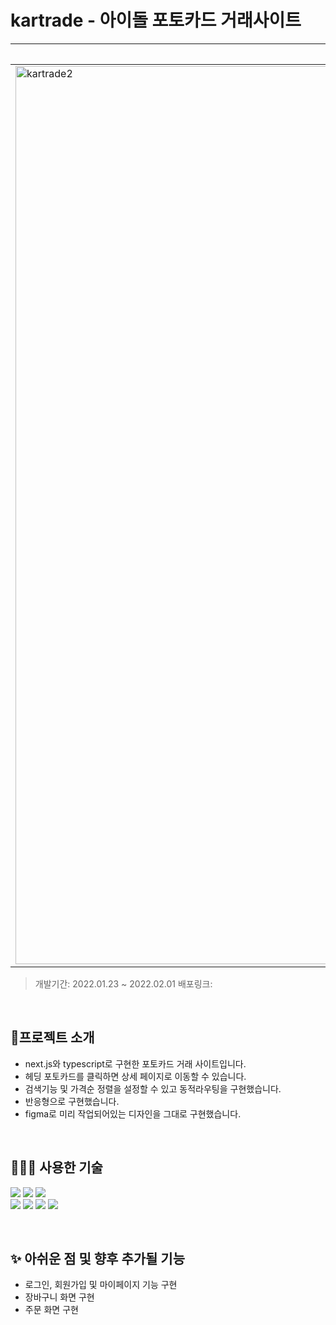 # kartrade - 아이돌 포토카드 거래사이트

|웹 화면|모바일용 화면|
|--|--|
|<img width="1437" alt="kartrade2" src="https://user-images.githubusercontent.com/86146661/215962003-52ad6c23-66e3-4b46-9bb4-2fa98244af1d.png">|<img width="1029" alt="kartrade3" src="https://user-images.githubusercontent.com/86146661/215962013-262a9222-776b-4731-9678-f22a74fc89fe.png">|

> 개발기간: 2022.01.23 ~ 2022.02.01
> 배포링크: 

<br/>

## 🥑프로젝트 소개

- next.js와 typescript로 구현한 포토카드 거래 사이트입니다. 
- 헤딩 포토카드를 클릭하면 상세 페이지로 이동할 수 있습니다.
- 검색기능 및 가격순 정렬을 설정할 수 있고 동적라우팅을 구현했습니다. 
- 반응형으로 구현했습니다. 
- figma로 미리 작업되어있는 디자인을 그대로 구현했습니다. 

<br/>

## 👩🏻‍💻 사용한 기술
>
<img src="https://img.shields.io/badge/mac os-000000?style=for-the-badge&logo=macos&logoColor=white"> <img src="https://img.shields.io/badge/google chrome-4285F4?style=for-the-badge&logo=google%20chrome&logoColor=white"> <img src="https://img.shields.io/badge/visual studio code-007ACC?style=for-the-badge&logo=visual studio code&logoColor=white"></br>
<img src="https://img.shields.io/badge/Next.js-000000?style=for-the-badge&logo=react&logoColor=white"> <img src="https://img.shields.io/badge/typescript-3178C6?style=for-the-badge&logo=typescript&logoColor=white"> <img src="https://img.shields.io/badge/styled components-DB7093?style=for-the-badge&logo=styled-components&logoColor=white"/>
<img src="https://img.shields.io/badge/vercel-000000?style=for-the-badge&logo=vercel&logoColor=white">

<br/>


## ✨ 아쉬운 점 및 향후 추가될 기능
- 로그인, 회원가입 및 마이페이지 기능 구현
- 장바구니 화면 구현
- 주문 화면 구현

